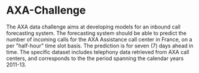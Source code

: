 # AXA-Challenge
The AXA data challenge aims at developing models for an inbound call forecasting system. The forecasting system should be able to predict the number of incoming calls for the AXA Assistance call center in France, on a per "half-hour" time slot basis. The prediction is for seven (7) days ahead in time. The specific dataset includes telephony data retrieved from AXA call centers, and corresponds to the the period spanning the calendar years 2011-13. 
